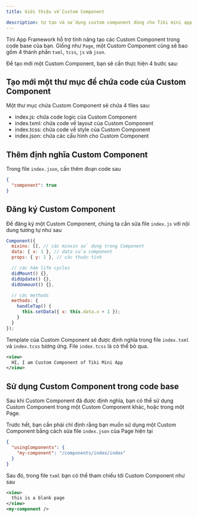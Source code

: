 ```yaml
---
title: Giới thiệu về Custom Component

description: tự tạo và sử dụng custom component dùng cho Tiki mini app
---
```


Tini App Framework hỗ trợ tính năng tạo các Custom Component trong code base của bạn.
Giống như `Page`, một Custom Component cũng sẽ bao gồm 4 thành phần `txml`, `tcss`, `js` và `json`.

Để tạo mới một Custom Component, bạn sẽ cần thực hiện 4 bước sau:

## Tạo mới một thư mục để chứa code của Custom Component

Một thư mục chứa Custom Component sẽ chứa 4 files sau:

- index.js: chứa code logic của Custom Component
- index.txml: chứa code về layout của Custom Component
- index.tcss: chứa code về style của Custom Component
- index.json: chứa các cấu hình cho Custom Component

## Thêm định nghĩa Custom Component

Trong file `index.json`, cần thêm đoạn code sau

```json title=/components/index/index.json
{
  "component": true
}
```

## Đăng ký Custom Component

Để đăng ký một Custom Component, chúng ta cần sửa file `index.js` với nội dung tương tự như sau

```js
Component({
  mixins: [], // các minxin sử dụng trong Component
  data: { x: 1 }, // data của component
  props: { y: 1 }, // các thuộc tính

  // các hàm life cycles
  didMount() {},
  didUpdate() {},
  didUnmount() {},

  // các methods
  methods: {
    handleTap() {
      this.setData({ x: this.data.x + 1 });
    }
  }
});
```

Template của Custom Component sẽ được định nghĩa trong file `index.txml` và `index.tcss` tương ứng. File `index.tcss` là có thể bỏ qua.

```xml
<view>
  HI, I am Custom Component of Tiki Mini App
</view>
```

## Sử dụng Custom Component trong code base

Sau khi Custom Component đã được định nghĩa, bạn có thể sử dụng Custom Component trong một Custom Component khác, hoặc trong một Page.

Trước hết, bạn cần phải chỉ định rằng bạn muốn sử dụng một Custom Component bằng cách sửa file `index.json` của Page hiện tại

```json title=/pages/index/index.json
{
  "usingComponents": {
    "my-component": "/components/index/index"
  }
}
```

Sau đó, trong file `txml` bạn có thể tham chiếu tới Custom Component như sau

```xml title=/pages/index/index.txml
<view>
  this is a blank page
</view>
<my-component />
```

